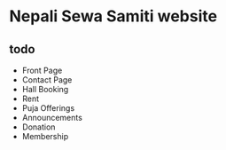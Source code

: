 # Nepali Sewa Samiti website

todo
-----

- Front Page
- Contact Page
- Hall Booking
- Rent 
- Puja Offerings
- Announcements
- Donation
- Membership
